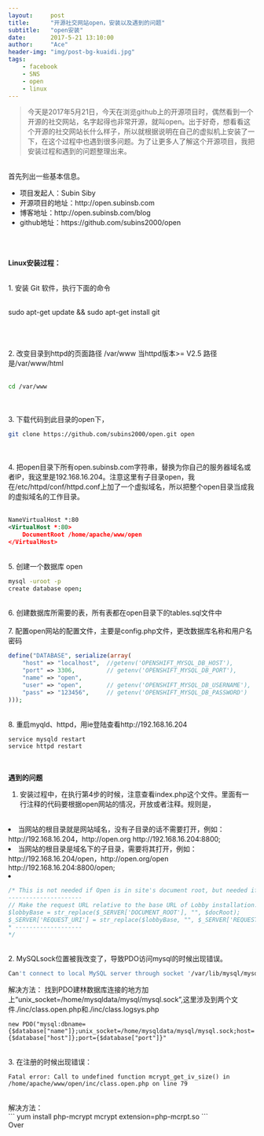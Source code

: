 ```yaml
---
layout:     post
title:      "开源社交网站open，安装以及遇到的问题"
subtitle:   "open安装"
date:       2017-5-21 13:10:00
author:     "Ace"
header-img: "img/post-bg-kuaidi.jpg"
tags:
    - facebook
    - SNS
    - open
    - linux
---
```



> 今天是2017年5月21日，今天在浏览github上的开源项目时，偶然看到一个开源的社交网站，名字起得也非常开源，就叫open。出于好奇，想看看这个开源的社交网站长什么样子，所以就根据说明在自己的虚拟机上安装了一下，在这个过程中也遇到很多问题。为了让更多人了解这个开源项目，我把安装过程和遇到的问题整理出来。

<br>首先列出一些基本信息。
<ul>
<li>项目发起人：Subin Siby
<li>开源项目的地址：http://open.subinsb.com </li>
<li>博客地址：http://open.subinsb.com/blog</li>
<li>github地址：https://github.com/subins2000/open</li>
</ul>
<br>

<br><b>Linux安装过程：</b>

<br>
1. 安装 Git 软件，执行下面的命令
<br><br>

sudo apt-get update && sudo apt-get install git

<br><br>		
2. 改变目录到httpd的页面路径 /var/www 当httpd版本>= V2.5 路径是/var/www/html
<br><br>

```sh
cd /var/www
```

<br><br>
3. 下载代码到此目录的open下，
<br>

```sh
git clone https://github.com/subins2000/open.git open
```

<br><br>
4. 把open目录下所有open.subinsb.com字符串，替换为你自己的服务器域名或者IP，我这里是192.168.16.204。注意这里有子目录open，我在/etc/httpd/conf/httpd.conf上加了一个虚拟域名，所以把整个open目录当成我的虚拟域名的工作目录。
<br><br>


```xml
NameVirtualHost *:80
<VirtualHost *:80>
    DocumentRoot /home/apache/www/open
</VirtualHost>
```

<br>
5. 创建一个数据库 open
<br>

```sh
mysql -uroot -p
create database open;
```

<br>		
6. 创建数据库所需要的表，所有表都在open目录下的tables.sql文件中
<br>
<br>
7. 配置open网站的配置文件，主要是config.php文件，更改数据库名称和用户名密码
<br>

```php
define("DATABASE", serialize(array(
	"host" => "localhost", 	//getenv('OPENSHIFT_MYSQL_DB_HOST'),
	"port" => 3306, 		// getenv('OPENSHIFT_MYSQL_DB_PORT'),
	"name" => "open",
	"user" => "open", 		// getenv('OPENSHIFT_MYSQL_DB_USERNAME'),
	"pass" => "123456", 	// getenv('OPENSHIFT_MYSQL_DB_PASSWORD')
)));
```

<br>
8. 重启myqld、httpd，用ie登陆查看http://192.168.16.204
<br>

```sh
service mysqld restart
service httpd restart
```		

<br>

<b>遇到的问题</b>
<br>

1. 安装过程中，在执行第4步的时候，注意查看index.php这个文件。里面有一行注释的代码要根据open网站的情况，开放或者注释。规则是，
<br>
<li>当网站的根目录就是网站域名，没有子目录的话不需要打开，例如：http://192.168.16.204，http://open.org  http://192.168.16.204:8800;
<li>当网站的根目录是域名下的子目录，需要将其打开，例如：http://192.168.16.204/open，http://open.org/open  http://192.168.16.204:8800/open;
<br><li></li>

```php
/* This is not needed if Open is in site's document root, but needed if Open is in a sub folder
---------------------
// Make the request URL relative to the base URL of Lobby installation. http://localhost/open will be changed to "/" and http://open.local to "/"
$lobbyBase = str_replace($_SERVER['DOCUMENT_ROOT'], "", $docRoot);
$_SERVER['REQUEST_URI'] = str_replace($lobbyBase, "", $_SERVER['REQUEST_URI']);
* -------------------
*/
```

<br>
2. MySQLsock位置被我改变了，导致PDO访问mysql的时候出现错误。
<br>

```sh
Can't connect to local MySQL server through socket '/var/lib/mysql/mysql.soc
```

解决方法： 找到PDO建林数据库连接的地方加上“unix_socket=/home/mysqldata/mysql/mysql.sock”,这里涉及到两个文件./inc/class.open.php和./inc/class.logsys.php
<br>

```
new PDO("mysql:dbname={$database["name"]};unix_socket=/home/mysqldata/mysql/mysql.sock;host={$database["host"]};port={$database["port"]}"
```

<br>
3. 在注册的时候出现错误：
<br>


```
Fatal error: Call to undefined function mcrypt_get_iv_size() in /home/apache/www/open/inc/class.open.php on line 79
```
<br>
解决方法：
<br>
```
yum install php-mcrypt mcrypt
extension=php-mcrpt.so
```
<br>
Over